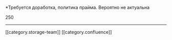 \*Требуется доработка, политика прайма. Вероятно не актуальна 

250



*****

[[category.storage-team]] 
[[category.confluence]] 
